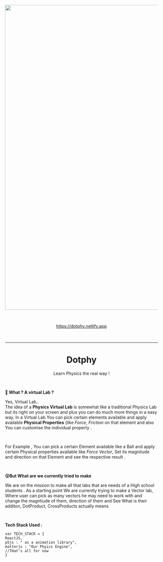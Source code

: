 <p align="center"> <img   width="1000px"   src="https://res.cloudinary.com/de096et9z/image/upload/v1601380404/dotphy_udvky8.svg"  align="center"/>  </p>
<br> 
<p align = "center"> <a href="https://dotphy.netlify.app">https://dotphy.netlify.app</a> </p><br>
<hr> 
 <h1 align="center"><b> Dotphy </b> </h1> <p align="center">Learn Physics the real way !  </p>
 <br> 
 
 **🤔 What ? A virtual Lab ?**  
<p> Yes, Virtual Lab.. <br> The idea of a <b>Physics Virtual Lab</b> is somewhat like a traditional Physics Lab but its right on your screen and plus you can do much more things in a easy way. In a Virtual Lab You can pick certain elements available and apply available <b>Physical Properties</b> (like  <i>Force</i>,  <i>Friction</i> on that element and also You can customise the individual property . </p>
<br>
<p> For Example , You can pick a certain Element available like a Ball and apply certain Physical properties available like <i>Force Vector</i>, Set its magnitude and direction on that Element and see the respective result . </p>
<br>

**😮But What are we currently tried to make**
<p> We are on the mission to make all that labs that are needs of a High school students . As a starting point We are currently trying to make a Vector lab, Where user can pick as many vectors he may need to work with and change the magntiude of them, direction of them and See What is their additon, DotProduct, CrossProducts actually means </p>
<br>

**Tech Stack Used :**

```
var TECH_STACK = {
ReactJS,
p5js : " as a animation library",
matterjs : "Our Phyics Engine",
//THat's all for now
}

```
  

